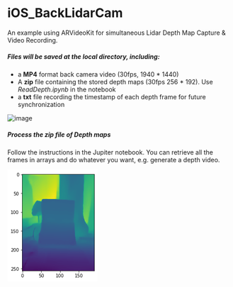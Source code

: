 # iOS_BackLidarCam

An example using ARVideoKit for simultaneous Lidar Depth Map Capture & Video Recording.



##### Files will be saved at the local directory, including:

* a **MP4** format back camera video (30fps, 1940 * 1440)
* A **zip** file containing the stored depth maps (30fps 256 * 192). Use *ReadDepth.ipynb* in the notebook
* a **txt** file recording the timestamp of each depth frame for future synchronization


![image](https://github.com/dirk61/iOS_BackLidarCam/blob/master/images/IMG_3964.PNG!/scale/50)



##### Process the zip file of Depth maps

Follow the instructions in the Jupiter notebook. You can retrieve all the frames in arrays and do whatever you want, e.g. generate a depth video.


![image](https://github.com/dirk61/iOS_BackLidarCam/blob/master/images/1555b7ed-b9fe-4ab8-b6c9-29f40c35d2b0.png)
